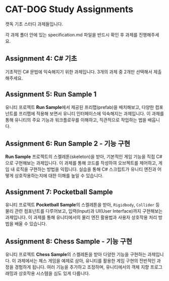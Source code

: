 # CAT-DOG Study Assignments

캣독 기초 스터디 과제들입니다.

각 과제 폴더 안에 있는 specification.md 파일을 반드시 확인 후 과제를 진행해주세요.

## Assignment 4: C# 기초

기초적인 C# 문법에 익숙해지기 위한 과제입니다. 3개의 과제 중 2개만 선택해서 제출해주세요.

## Assignment 5: Run Sample 1

유니티 프로젝트 **Run Sample**에서 제공된 프리팹(prefab)을 배치해보고, 다양한 컴포넌트를 프리팹에 적용해 보면서 유니티 인터페이스에 익숙해지는 과제입니다. 이 과제를 통해 유니티의 주요 기능과 워크플로우를 이해하고, 직관적으로 작업하는 법을 배웁니다.

## Assignment 6: Run Sample 2 - 기능 구현

**Run Sample** 프로젝트의 스켈레톤(skeleton)을 받아, 기본적인 게임 기능을 직접 C#으로 구현해보는 과제입니다. 이 과제를 통해 코드를 작성하여 오브젝트를 제어하고, 게임 내 로직을 구현하는 방법을 익힙니다. 실습을 통해 C# 스크립트가 유니티 엔진과 어떻게 상호작용하는지에 대한 이해를 높일 수 있습니다.

## Assignment 7: Pocketball Sample

유니티 프로젝트 **Pocketball Sample**의 스켈레톤을 받아, `Rigidbody`, `Collider` 등 물리 관련 컴포넌트를 다루어보고, 입력(Input)과 UI(User Interface)까지 구현해보는 과제입니다. 이 과제를 통해 유니티에서의 물리 엔진 활용법과 사용자 상호작용 처리 방법을 배울 수 있습니다.

## Assignment 8: Chess Sample - 기능 구현

유니티 프로젝트 **Chess Sample**의 스켈레톤을 받아 다양한 기능을 구현하는 과제입니다. 이 과제에서는 체스 게임을 예제로 삼아, 유니티를 활용한 게임 구현의 전반적인 과정을 경험하게 됩니다. 여러 기능을 추가하고 조정하며, 유니티에서의 객체 지향 프로그래밍과 상호작용 시스템을 심도 있게 다룹니다.
